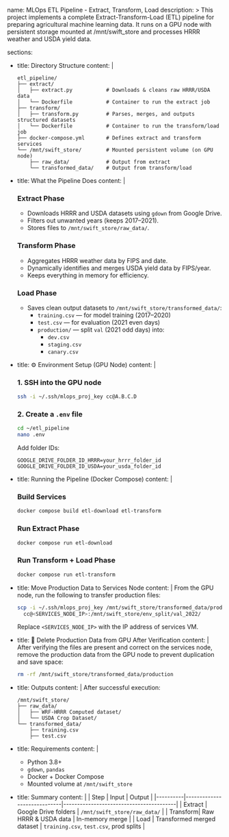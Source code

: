 name: MLOps ETL Pipeline - Extract, Transform, Load
description: >
  This project implements a complete Extract-Transform-Load (ETL) pipeline for preparing agricultural machine learning data.
  It runs on a GPU node with persistent storage mounted at /mnt/swift_store and processes HRRR weather and USDA yield data.

sections:
  - title: Directory Structure
    content: |
      ```
      etl_pipeline/
      ├── extract/
      │   ├── extract.py           # Downloads & cleans raw HRRR/USDA data
      │   └── Dockerfile           # Container to run the extract job
      ├── transform/
      │   ├── transform.py         # Parses, merges, and outputs structured datasets
      │   └── Dockerfile           # Container to run the transform/load job
      ├── docker-compose.yml       # Defines extract and transform services
      └── /mnt/swift_store/        # Mounted persistent volume (on GPU node)
          ├── raw_data/            # Output from extract
          └── transformed_data/    # Output from transform/load
      ```

  - title: What the Pipeline Does
    content: |
      ### Extract Phase
      - Downloads HRRR and USDA datasets using `gdown` from Google Drive.
      - Filters out unwanted years (keeps 2017–2021).
      - Stores files to `/mnt/swift_store/raw_data/`.

      ### Transform Phase
      - Aggregates HRRR weather data by FIPS and date.
      - Dynamically identifies and merges USDA yield data by FIPS/year.
      - Keeps everything in memory for efficiency.

      ### Load Phase
      - Saves clean output datasets to `/mnt/swift_store/transformed_data/`:
        - `training.csv` — for model training (2017–2020)
        - `test.csv` — for evaluation (2021 even days)
        - `production/` — split `val` (2021 odd days) into:
          - `dev.csv`
          - `staging.csv`
          - `canary.csv`

  - title: ⚙️ Environment Setup (GPU Node)
    content: |
      ### 1. SSH into the GPU node
      ```bash
      ssh -i ~/.ssh/mlops_proj_key cc@A.B.C.D
      ```

      ### 2. Create a `.env` file
      ```bash
      cd ~/etl_pipeline
      nano .env
      ```

      Add folder IDs:
      ```env
      GOOGLE_DRIVE_FOLDER_ID_HRRR=your_hrrr_folder_id
      GOOGLE_DRIVE_FOLDER_ID_USDA=your_usda_folder_id
      ```

  - title: Running the Pipeline (Docker Compose)
    content: |
      ### Build Services
      ```bash
      docker compose build etl-download etl-transform
      ```

      ### Run Extract Phase
      ```bash
      docker compose run etl-download
      ```

      ### Run Transform + Load Phase
      ```bash
      docker compose run etl-transform
      ```

  - title: Move Production Data to Services Node
    content: |
      From the GPU node, run the following to transfer production files:
      ```bash
      scp -i ~/.ssh/mlops_proj_key /mnt/swift_store/transformed_data/production/*.csv \
        cc@<SERVICES_NODE_IP>:/mnt/swift_store/env_split/val_2022/
      ```

      Replace `<SERVICES_NODE_IP>` with the IP address of  services VM.

  
  - title: 🧹 Delete Production Data from GPU After Verification
    content: |
      After verifying the files are present and correct on the services node,
      remove the production data from the GPU node to prevent duplication and save space:

      ```bash
      rm -rf /mnt/swift_store/transformed_data/production
      ```

  - title: Outputs
    content: |
      After successful execution:
      ```
      /mnt/swift_store/
      ├── raw_data/
      │   ├── WRF-HRRR Computed dataset/
      │   └── USDA Crop Dataset/
      └── transformed_data/
          ├── training.csv
          ├── test.csv
      ```

  - title: Requirements
    content: |
      - Python 3.8+
      - `gdown`, `pandas`
      - Docker + Docker Compose
      - Mounted volume at `/mnt/swift_store`

  - title: Summary
    content: |
      | Step     | Input                      | Output                                  |
      |----------|-----------------------------|-----------------------------------------|
      | Extract  | Google Drive folders        | `/mnt/swift_store/raw_data/`           |
      | Transform| Raw HRRR & USDA data        | In-memory merge                         |
      | Load     | Transformed merged dataset  | `training.csv`, `test.csv`, prod splits |